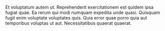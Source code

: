 Et voluptatum autem ut. Reprehenderit exercitationem est quidem ipsa fugiat quae. Ea rerum qui modi numquam expedita unde quasi. Quisquam fugit enim voluptate voluptates quis. Quia error quae porro quia aut temporibus voluptas ut aut. Necessitatibus quaerat quaerat.